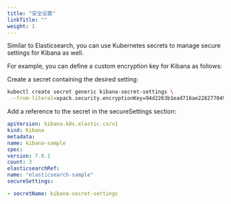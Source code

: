 ```yaml
---
title: "安全设置"
linkTitle: ""
weight: 1
---
```


Similar to Elasticsearch, you can use Kubernetes secrets to manage secure settings for Kibana as well.

For example, you can define a custom encryption key for Kibana as follows:

Create a secret containing the desired setting:

```sh
kubectl create secret generic kibana-secret-settings \
 --from-literal=xpack.security.encryptionKey=94d2263b1ead716ae228277049f19975aff864fb4fcfe419c95123c1e90938cd
```

Add a reference to the secret in the secureSettings section:

```yaml
apiVersion: kibana.k8s.elastic.co/v1
kind: Kibana
metadata:
name: kibana-sample
spec:
version: 7.8.1
count: 3
elasticsearchRef:
name: "elasticsearch-sample"
secureSettings:

- secretName: kibana-secret-settings
```
